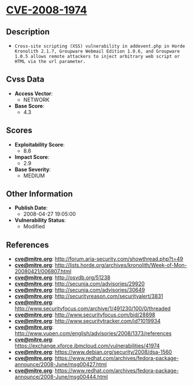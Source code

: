 
# [CVE-2008-1974](https://cve.mitre.org/cgi-bin/cvename.cgi?name=CVE-2008-1974)

## Description

- `Cross-site scripting (XSS) vulnerability in addevent.php in Horde Kronolith 2.1.7, Groupware Webmail Edition 1.0.6, and Groupware 1.0.5 allows remote attackers to inject arbitrary web script or HTML via the url parameter.`

## Cvss Data

- **Access Vector**:
  - NETWORK
- **Base Score**:
  - 4.3

## Scores

- **Exploitability Score**:
  - 8.6
- **Impact Score**:
  - 2.9
- **Base Severity**:
  - MEDIUM

## Other Information

- **Publish Date**:
  - 2008-04-27 19:05:00
- **Vulnerability Status**:
  - Modified

## References

- **cve@mitre.org**: http://forum.aria-security.com/showthread.php?t=49
- **cve@mitre.org**: http://lists.horde.org/archives/kronolith/Week-of-Mon-20080421/006807.html
- **cve@mitre.org**: http://osvdb.org/51238
- **cve@mitre.org**: http://secunia.com/advisories/29920
- **cve@mitre.org**: http://secunia.com/advisories/30649
- **cve@mitre.org**: http://securityreason.com/securityalert/3831
- **cve@mitre.org**: http://www.securityfocus.com/archive/1/491230/100/0/threaded
- **cve@mitre.org**: http://www.securityfocus.com/bid/28898
- **cve@mitre.org**: http://www.securitytracker.com/id?1019934
- **cve@mitre.org**: http://www.vupen.com/english/advisories/2008/1373/references
- **cve@mitre.org**: https://exchange.xforce.ibmcloud.com/vulnerabilities/41974
- **cve@mitre.org**: https://www.debian.org/security/2008/dsa-1560
- **cve@mitre.org**: https://www.redhat.com/archives/fedora-package-announce/2008-June/msg00427.html
- **cve@mitre.org**: https://www.redhat.com/archives/fedora-package-announce/2008-June/msg00444.html
